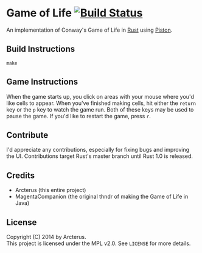 Game of Life [![Build Status](https://api.travis-ci.org/Arcterus/game-of-life.svg?branch=master)](https://travis-ci.org/Arcterus/game-of-life)
================

An implementation of Conway's Game of Life in
[Rust](https://github.com/rust-lang/rust) using
[Piston](https://github.com/PistonDevelopers/piston).

Build Instructions
------------------

```
make
```

Game Instructions
-----------------

When the game starts up, you click on areas with your mouse where you'd like
cells to appear.  When you've finished making cells, hit either the ```return```
key or the ```p``` key to watch the game run.  Both of these keys may be used
to pause the game.  If you'd like to restart the game, press ```r```.

Contribute
----------

I'd appreciate any contributions, especially for fixing bugs and improving the
UI.  Contributions target Rust's master branch until Rust 1.0 is released.

Credits
-------

* Arcterus (this entire project)
* MagentaCompanion (the original thndr of making the Game of Life in Java)

License
-------

Copyright (C) 2014 by Arcterus.  
This project is licensed under the MPL v2.0.  See ```LICENSE``` for more
details.
